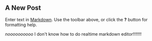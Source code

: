 ## A New Post

Enter text in [Markdown](http://daringfireball.net/projects/markdown/). Use the toolbar above, or click the **?** button for formatting help.

*noooooooooo* I don't know how to do realtime markdown editor!!!!!!!
